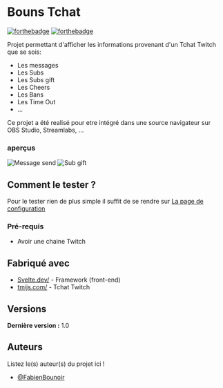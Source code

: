 # Bouns Tchat 


[![forthebadge](http://forthebadge.com/images/badges/built-with-love.svg)](http://forthebadge.com)  [![forthebadge](https://forthebadge.com/images/badges/made-with-javascript.svg)](http://forthebadge.com)

Projet permettant d'afficher les informations provenant d'un Tchat Twitch que se sois:
- Les messages
- Les Subs
- Les Subs gift
- Les Cheers
- Les Bans
- Les Time Out
- ...

Ce projet a été realisé pour etre intégré dans une source navigateur sur OBS Studio, Streamlabs, ...

### aperçus

![](https://i.imgur.com/Hr4qv9G.png "Message send")
![](https://i.imgur.com/tW6wW2z.png "Sub gift")

## Comment le tester ?

Pour le tester rien de plus simple il suffit de se rendre sur [La page de configuration](https://fabienbounoir.github.io/Bouns-Interative-tchat-config)

### Pré-requis

- Avoir une chaine Twitch


## Fabriqué avec

* [Svelte.dev/](https://svelte.dev/) - Framework (front-end)
* [tmijs.com/](https://tmijs.com/) - Tchat Twitch

## Versions

**Dernière version :** 1.0

## Auteurs
Listez le(s) auteur(s) du projet ici !
* [@FabienBounoir](https://github.com/FabienBounoir)
